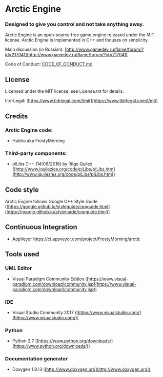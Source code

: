 # Arctic Engine

### Designed to give you control and not take anything away.

Arctic Engine is an open-source free game engine released under the MIT license. Arctic Engine is implemented in C++ and focuses on simplicity.

Main discussion (in Russian): [http://www.gamedev.ru/flame/forum/?id=217041](http://www.gamedev.ru/flame/forum/?id=217041)

Code of Conduct: [CODE_OF_CONDUCT.md](CODE_OF_CONDUCT.md)

## License
Licensed under the MIT license, see License.txt for details.

tl;drLegal: [https://www.tldrlegal.com/l/mit](https://www.tldrlegal.com/l/mit)

## Credits

### Arctic Engine code:

* Huldra aka FrostyMorning

### Third-party components:

* piLibs C++ (14/06/2016) by Íñigo Quílez ([http://www.iquilezles.org/code/piLibs/piLibs.htm](http://www.iquilezles.org/code/piLibs/piLibs.htm))

## Code style

Arctic Engine follows Google C++ Style Guide ([https://google.github.io/styleguide/cppguide.html](https://google.github.io/styleguide/cppguide.html))

## Continuous Integration

* AppVeyor
https://ci.appveyor.com/project/FrostyMorning/arctic

## Tools used

### UML Editor

* Visual Paradigm Community Edition ([https://www.visual-paradigm.com/download/community.jsp](https://www.visual-paradigm.com/download/community.jsp))

### IDE

* Visual Studio Community 2017
([https://www.visualstudio.com/](https://www.visualstudio.com/))

### Python

* Python 2.7 ([https://www.python.org/downloads/](https://www.python.org/downloads/))

### Documentation generator

* Doxygen 1.8.13 ([http://www.doxygen.org](http://www.doxygen.org))
